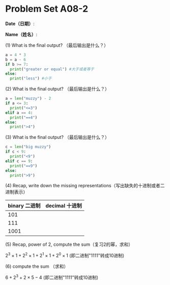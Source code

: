 # Problem Set A08-2

**Date（日期）**:                           

**Name（姓名）**:

(1) What is the final output?  （最后输出是什么？）

```python
a = 4 * 3
b = a - 6
if b >= 7:
  print("greater or equal") #大于或者等于
else:
  print("less") #小于
```

(2) What is the final output?  （最后输出是什么？）

```python
a = len("muzzy") - 2
if a <= 3:
  print("<=3")
elif a == 4:
  print("==4")
else:
  print(">4")
```

(3) What is the final output?  （最后输出是什么？）

```python
c = len("big muzzy")
if c < 9:
  print("<9")
elif c == 9:
  print("==9")
else:
  print(">9")
```

(4) Recap, write down the missing representations（写出缺失的十进制或者二进制表示）

| binary 二进制    |   decimal 十进制   |
|------|------|
| 101  |  |
| 111 |  |
| 1001 |  |  

(5) Recap, power of 2, compute the sum（复习2的幂，求和）   

$2^3\times 1 + 2^2\times 1 + 2^1\times 1 + 2^0 \times 1$     (即二进制"1111"转成10进制)  

(6) compute the sum （求和）  

$6 + 2^3 + 2\times 5 - 4$     (即二进制"1111"转成10进制)  

